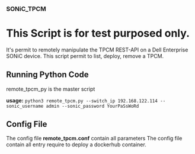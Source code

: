 ### SONiC_TPCM

# This Script is for test purposed only.

It's permit to remotely manipulate the TPCM REST-API on a Dell Enterprise SONiC device.
This script permit to list, deploy, remove a TPCM.

## Running Python Code
remote_tpcm_py is the master script

**usage:** 
  `python3 remote_tpcm.py --switch_ip 192.168.122.114 --sonic_username admin --sonic_password YourPaSsWoRd`
  

## Config File
The config file **remote_tpcm.conf** contain all parameters
The config file contain all entry require to deploy a dockerhub container.

